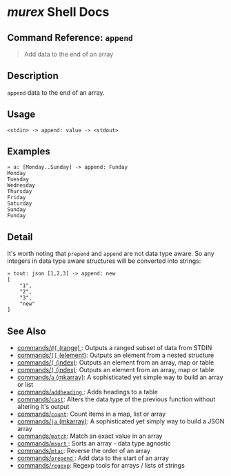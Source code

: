 # _murex_ Shell Docs

## Command Reference: `append`

> Add data to the end of an array

## Description

`append` data to the end of an array.

## Usage

    <stdin> -> append: value -> <stdout>

## Examples

    » a: [Monday..Sunday] -> append: Funday
    Monday
    Tuesday
    Wednesday
    Thursday
    Friday
    Saturday
    Sunday
    Funday

## Detail

It's worth noting that `prepend` and `append` are not data type aware. So 
any integers in data type aware structures will be converted into strings:

    » tout: json [1,2,3] -> append: new 
    [
        "1",
        "2",
        "3",
        "new"
    ]

## See Also

* [commands/`@[` (range) ](../commands/range.md):
  Outputs a ranged subset of data from STDIN
* [commands/`[[` (element)](../commands/element.md):
  Outputs an element from a nested structure
* [commands/`[` (index)](../commands/index.md):
  Outputs an element from an array, map or table
* [commands/`[` (index)](../commands/index.md):
  Outputs an element from an array, map or table
* [commands/`a` (mkarray)](../commands/a.md):
  A sophisticated yet simple way to build an array or list
* [commands/`addheading` ](../commands/addheading.md):
  Adds headings to a table
* [commands/`cast`](../commands/cast.md):
  Alters the data type of the previous function without altering it's output
* [commands/`count`](../commands/count.md):
  Count items in a map, list or array
* [commands/`ja` (mkarray)](../commands/ja.md):
  A sophisticated yet simply way to build a JSON array
* [commands/`match`](../commands/match.md):
  Match an exact value in an array
* [commands/`msort` ](../commands/msort.md):
  Sorts an array - data type agnostic
* [commands/`mtac`](../commands/mtac.md):
  Reverse the order of an array
* [commands/`prepend` ](../commands/prepend.md):
  Add data to the start of an array
* [commands/`regexp`](../commands/regexp.md):
  Regexp tools for arrays / lists of strings